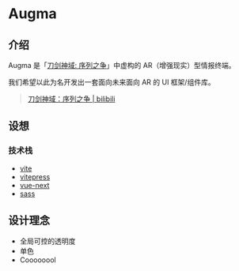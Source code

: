 # Augma

## 介绍

Augma 是「[刀剑神域: 序列之争](https://movie.douban.com/subject/26634179/)」中虚构的 AR（增强现实）型情报终端。

我们希望以此为名开发出一套面向未来面向 AR 的 UI 框架/组件库。

> [刀剑神域：序列之争 | bilibili](https://www.bilibili.com/bangumi/play/ss12364/)

## 设想

### 技术栈

- [vite](https://github.com/vitejs/vite)
- [vitepress](https://github.com/vuejs/vitepress)
- [vue-next](https://github.com/vuejs/vue-next)
- [sass](https://github.com/sass/sass)

## 设计理念

- 全局可控的透明度
- 单色
- Coooooool
